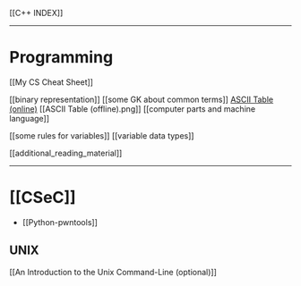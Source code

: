 [[C++ INDEX]]

---
# Programming
[[My CS Cheat Sheet]]

[[binary representation]]
[[some GK about common terms]]
[ASCII Table (online)](https://www.cs.cmu.edu/~pattis/15-1XX/common/handouts/ascii.html)
[[ASCII Table (offline).png]]
[[computer parts and machine language]]

[[some rules for variables]] 
[[variable data types]]

[[additional_reading_material]]

---
# [[CSeC]]
- [[Python-pwntools]]

## UNIX
[[An Introduction to the Unix Command-Line (optional)]]